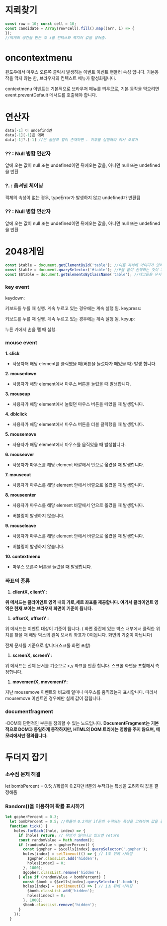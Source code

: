# 지뢰찾기

```jsx
const row = 10; const cell = 10;
const candidate = Array(row*cell).fill().map((arr, i) => {
});
//백개의 공간을 만든 후 i를 인덱스와 짝지어 값을 넣어줌.
```

# oncontextmenu

윈도우에서 마우스 오른쪽 클릭시 발생하는 이벤트 이벤트 핸들러 속성 입니다. 기본동작을 막지 않는 한, 브라우저의 컨텍스트 메뉴가 활성화됩니다.

contextmenu 이벤트는 기본적으로 브라우저 메뉴를 띄우므로, 기본 동작을 막으려면 event.preventDefault 메서드를 호출해야 합니다.

# 연산자

```jsx
data[-1] 이 undefind면
data[-1][-1]은 에러
data[-1]?.[-1] //은 물음표 앞이 존재하면 . 이후를 실행해라 여서 오류가 
```

### **?? :** Null 병합 연산자

앞에 오는 값이 null 또는 undefined이면 뒤에오는 값을, 아니면 null 또는 undefined을 반환

### **?. :** 옵셔널 체이닝

객체의 속성이 없는 경우, typeError가 발생하지 않고 undefined가 반환됨

### **?? :** Null 병합 연산자

앞에 오는 값이 null 또는 undefined이면 뒤에오는 값을, 아니면 null 또는 undefined을 반환

# 2048게임

```jsx
const $table = document.getElementById('table'); //이름 자체에 아이디가 있어 #을 안붙여도 됨. 
const $table = document.quarySelector('#table'); //#을 붙여 선택하는 것이 차이!
const $$table = document.getElementsByClassName('table'); //태그들을 유사배열로 나타냄
```

### key event

keydown:

 키보드를 누를 때 실행. 계속 누르고 있는 경우에는 계속 실행 됨.
keypress: 

키보드를 누를 때 실행. 계속 누르고 있는 경우에는 계속 실행 됨.
keyup: 

누른 키에서 손을 뗄 때 실행.

### mouse event

**1. click**

- 사용자해 해당 element를 클릭했을 때(버튼을 눌렀다가 떼었을 때) 발생 합니다.

**2. mousedown**

- 사용자가 해당 element에서 마우스 버튼을 눌렀을 때 발생합니다.

**3. mouseup**

- 사용자가 해당 element에서 눌렀던 마우스 버튼을 떼었을 때 발생합니다.

**4. dblclick**

- 사용자가 해당 element에서 마우스 버튼을 더블 클릭했을 때 발생합니다.

**5. mousemove**

- 사용자가 해당 element에서 마우스를 움직였을 때 발생합니다.

**6. mouseover**

- 사용자가 마우스를 해당 element 바깥에서 안으로 옮겼을 때 발생합니다.

**7. mouseout**

- 사용자가 마우스를 해당 element 안에서 바깥으로 옮겼을 때 발생합니다.

**8. mouseenter**

- 사용자가 마우스를 해당 element 바깥에서 안으로 옮겼을 때 발생합니다.

- 버블링이 발생하지 않습니다.

**9. mouseleave**

- 사용자가 마우스를 해당 element 안에서 바깥으로 옮겼을 때 발생합니다.

- 버블링이 발생하지 않습니다.

**10. contextmenu**

- 마우스 오른쪽 버튼을 눌렀을 때 발생합니다.

### **좌표의 종류**

1. **clientX, clientY :** 

**위 메서드는 클라이언트 영역 내의 가로,세로 좌표를 제공합니다. 여기서 클라이언트 영역은 현재 보이는 브라우저 화면이 기준이 됩니다.**

1. **offsetX, offsetY :** 

위 메서드는 이벤트 대상이 기준이 됩니다. ( 화면 중간에 있는 박스 내부에서 클릭한 위치를 찾을 때 해당 박스의 왼쪽 모서리 좌표가 0이됩니다. 화면의 기준이 아닙니다)

전체 문서를 기준으로 합니다(스크롤 화면 포함)

1. **screenX, screenY :** 

위 메서드는 전체 문서를 기준으로 x,y 좌표를 반환 합니다. 스크롤 화면을 포함해서 측정합니다.

1. **movementX, movementY**: 

지난 mousemove 이벤트와 비교해 얼마나 마우스를 움직였는지 표시합니다. 따라서 mousemove 이벤트인 경우에만 실제 값이 잡힙니다.

### documentfragment

-DOM의 단편적인 부분을 정의할 수 있는 노드입니다. **DocumentFragment는 기본적으로 DOM과 동일하게 동작하지만, HTML의 DOM 트리에는 영향을 주지 않으며, 메모리에서만 정의됩니다.**

# 두더지 잡기

### 소수점 문제 해결

let bombPercent = 0.5; //확률이 0.2지만 if문의 누적되는 특성을 고려하여 값을 결정해줌

### Random()을 이용하여 확률 표시하기

```jsx
let gopherPercent = 0.3;
  let bombPercent = 0.5; //확률이 0.2지만 if문의 누적되는 특성을 고려하여 값을 결정해줌
  function tick() {
    holes.forEach((hole, index) => {
      if (hole) return; // 무언가 일어나고 있으면 return
      const randomValue = Math.random();
      if (randomValue < gopherPercent) {
        const $gopher = $$cells[index].querySelector('.gopher');
        holes[index] = setTimeout(() => { // 1초 뒤에 사라짐
          $gopher.classList.add('hidden');
          holes[index] = 0;
        }, 1000); 
        $gopher.classList.remove('hidden');
      } else if (randomValue < bombPercent) {
        const $bomb = $$cells[index].querySelector('.bomb');
        holes[index] = setTimeout(() => { // 1초 뒤에 사라짐
          $bomb.classList.add('hidden');
          holes[index] = 0;
        }, 1000); 
        $bomb.classList.remove('hidden');
      }
    });
  }
```